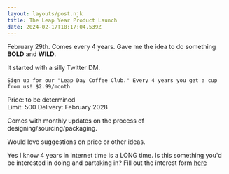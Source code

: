 ```yaml
---
layout: layouts/post.njk
title: The Leap Year Product Launch
date: 2024-02-17T18:17:04.539Z
---
```

February 29th.  Comes every 4 years. Gave me the idea to do something **BOLD** and **WILD**. 

It started with a silly Twitter DM.  

`Sign up for our "Leap Day Coffee Club." Every 4 years you get a cup from us! $2.99/month` 

Price: to be determined  
Limit: 500 
Delivery: February 2028

Comes with monthly updates on the process of designing/sourcing/packaging. 

Would love suggestions on price or other ideas. 

Yes I know 4 years in internet time is a LONG time.
Is this something you'd be interested in doing and partaking in? 
Fill out the interest form [here](/leap-year-form)

